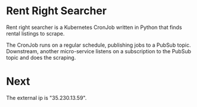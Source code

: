 # Rent Right Searcher

Rent right searcher is a Kubernetes CronJob written in Python that finds rental listings to scrape.

The CronJob runs on a regular schedule, publishing jobs to a PubSub topic. Downstream, another micro-service listens on
a subscription to the PubSub topic and does the scraping.

# Next

The external ip is "35.230.13.59".